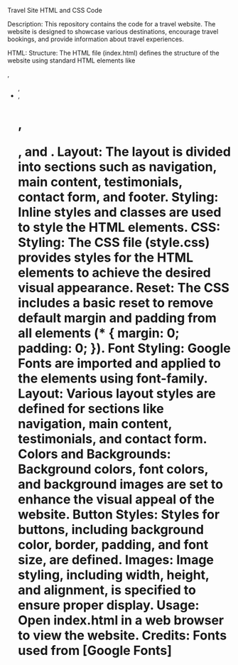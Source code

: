 
Travel Site HTML and CSS Code

Description:
This repository contains the code for a travel website. The website is designed to showcase various destinations, encourage travel bookings, and provide information about travel experiences.

HTML:
Structure: The HTML file (index.html) defines the structure of the website using standard HTML elements like <div>, <ul>, <li>, <h1>, <p>, and <img>.
Layout: The layout is divided into sections such as navigation, main content, testimonials, contact form, and footer.
Styling: Inline styles and classes are used to style the HTML elements.
CSS:
Styling: The CSS file (style.css) provides styles for the HTML elements to achieve the desired visual appearance.
Reset: The CSS includes a basic reset to remove default margin and padding from all elements (* { margin: 0; padding: 0; }).
Font Styling: Google Fonts are imported and applied to the elements using font-family.
Layout: Various layout styles are defined for sections like navigation, main content, testimonials, and contact form.
Colors and Backgrounds: Background colors, font colors, and background images are set to enhance the visual appeal of the website.
Button Styles: Styles for buttons, including background color, border, padding, and font size, are defined.
Images: Image styling, including width, height, and alignment, is specified to ensure proper display.
Usage:
Open index.html in a web browser to view the website.
Credits:
Fonts used from [Google Fonts]
